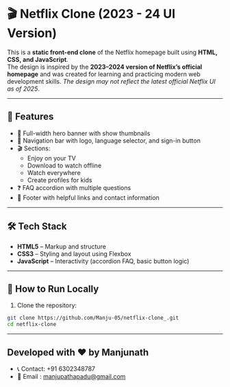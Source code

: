 # 🎬 Netflix Clone (2023 - 24 UI Version)

This is a **static front-end clone** of the Netflix homepage built using **HTML, CSS, and JavaScript**.  
The design is inspired by the **2023–2024 version of Netflix’s official homepage** and was created for learning and practicing modern web development skills.
*The design may not reflect the latest official Netflix UI as of 2025*.

---

## 🚀 Features

- 🎥 Full-width hero banner with show thumbnails
- 🧭 Navigation bar with logo, language selector, and sign-in button
- 🎬 Sections:
  - Enjoy on your TV
  - Download to watch offline
  - Watch everywhere
  - Create profiles for kids
- ❓ FAQ accordion with multiple questions
- 🔗 Footer with helpful links and contact information

---

## 🛠️ Tech Stack

- **HTML5** – Markup and structure  
- **CSS3** – Styling and layout using Flexbox  
- **JavaScript** – Interactivity (accordion FAQ, basic button logic)

---
## 🧪 How to Run Locally

1. Clone the repository:

```bash
git clone https://github.com/Manju-05/netflix-clone_.git
cd netflix-clone
```
----

## Developed with ❤️ by Manjunath

- 📞 Contact: +91 6302348787
- 📧 Email : manjupathapadu@gmail.com
